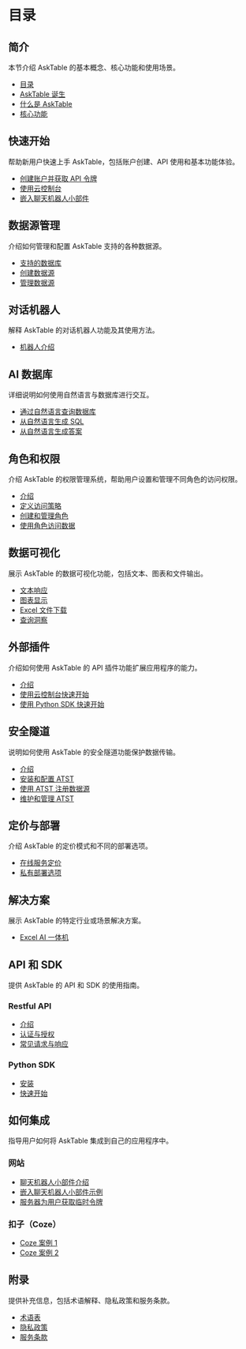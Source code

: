 # 目录

## 简介
本节介绍 AskTable 的基本概念、核心功能和使用场景。

- [目录](/docs/introduction/table-of-contents)
- [AskTable 诞生](/docs/introduction/why-asktable)
- [什么是 AskTable](/docs/introduction/what-is-asktable)
- [核心功能](/docs/introduction/core-features)

## 快速开始
帮助新用户快速上手 AskTable，包括账户创建、API 使用和基本功能体验。

- [创建账户并获取 API 令牌](/docs/quick-start/create-account-and-get-api-token)
- [使用云控制台](/docs/quick-start/use-cloud-console)
- [嵌入聊天机器人小部件](/docs/quick-start/embed-chatbot-widget)

## 数据源管理
介绍如何管理和配置 AskTable 支持的各种数据源。

- [支持的数据库](/docs/datasource-management/supported-databases)
- [创建数据源](/docs/datasource-management/create-datasource)
- [管理数据源](/docs/datasource-management/manage-datasources)

## 对话机器人
解释 AskTable 的对话机器人功能及其使用方法。

- [机器人介绍](/docs/bot-management/bot-introduction)

## AI 数据库
详细说明如何使用自然语言与数据库进行交互。

- [通过自然语言查询数据库](/docs/chat-database/database-query-via-natural-language)
- [从自然语言生成 SQL](/docs/chat-database/generate-sql-from-natural-language)
- [从自然语言生成答案](/docs/chat-database/generate-answer-from-natural-language)

## 角色和权限
介绍 AskTable 的权限管理系统，帮助用户设置和管理不同角色的访问权限。

- [介绍](/docs/role-and-permission-management/introduction)
- [定义访问策略](/docs/role-and-permission-management/define-access-policy)
- [创建和管理角色](/docs/role-and-permission-management/create-and-manage-roles)
- [使用角色访问数据](/docs/role-and-permission-management/use-roles-to-access-data)

## 数据可视化
展示 AskTable 的数据可视化功能，包括文本、图表和文件输出。

- [文本响应](/docs/data-visualization/text-responses)
- [图表显示](/docs/data-visualization/chart-display)
- [Excel 文件下载](/docs/data-visualization/excel-file-download)
- [查询洞察](/docs/data-visualization/query-insights)

## 外部插件
介绍如何使用 AskTable 的 API 插件功能扩展应用程序的能力。

- [介绍](/docs/api-calling/introduction)
- [使用云控制台快速开始](/docs/api-calling/quick-start-with-cloud-console)
- [使用 Python SDK 快速开始](/docs/api-calling/quick-start-with-python-sdk)

## 安全隧道
说明如何使用 AskTable 的安全隧道功能保护数据传输。

- [介绍](/docs/secure-tunnel/introduction)
- [安装和配置 ATST](/docs/secure-tunnel/install-and-configure-atst)
- [使用 ATST 注册数据源](/docs/secure-tunnel/register-datasource-with-atst)
- [维护和管理 ATST](/docs/secure-tunnel/maintain-and-manage-atst)

## 定价与部署
介绍 AskTable 的定价模式和不同的部署选项。

- [在线服务定价](/docs/pricing-and-deployment/online-service-pricing)
- [私有部署选项](/docs/pricing-and-deployment/private-deployment-options)

## 解决方案
展示 AskTable 的特定行业或场景解决方案。

- [Excel AI 一体机](/docs/solutions/excel-ai-one-box)

## API 和 SDK
提供 AskTable 的 API 和 SDK 的使用指南。

### Restful API
- [介绍](/docs/api-overview/introduction)
- [认证与授权](/docs/api-overview/authentication-and-authorization)
- [常见请求与响应](/docs/api-overview/common-requests-and-responses)

### Python SDK
- [安装](/docs/sdk/python-sdk/installation)
- [快速开始](/docs/sdk/python-sdk/quick-start)

## 如何集成
指导用户如何将 AskTable 集成到自己的应用程序中。

### 网站
- [聊天机器人小部件介绍](/docs/integration/website/chatbot-widget-introduction)
- [嵌入聊天机器人小部件示例](/docs/integration/website/embed-chatbot-widget-example)
- [服务器为用户获取临时令牌](/docs/integration/website/server-get-temp-token-for-user)

### 扣子（Coze）
- [Coze 案例 1](/docs/integration/coze/coze-Case1)
- [Coze 案例 2](/docs/integration/coze/coze-Case2)

## 附录
提供补充信息，包括术语解释、隐私政策和服务条款。

- [术语表](/docs/appendix/glossary)
- [隐私政策](/docs/appendix/privacy-policy)
- [服务条款](/docs/appendix/terms-of-service)
  